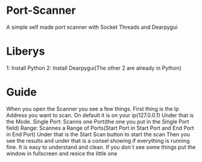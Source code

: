 # Port-Scanner
A simple self made port scanner with Socket Threads and Dearpygui

# Liberys
1: Install Python
2: Install Dearpygui(The other 2 are already in Python)

# Guide
When you open the Scanner you see a few things.
First thing is the Ip Address you want to scan. On default it is on your ip(127.0.0.1)
Under that is the Mode. 
Single Port: Scanns one Port(the one you put in the Single Port field)
Range: Scannes a Range of Ports(Start Port in Start Port and End Port in End Port)
Under that is the Start Scan button to start the scan
Then you see the results and under that is a consel showing if everything is running fine.
It is easy to understand and clean. If you don´t see some things put the window in fullscreen and resice the little one
